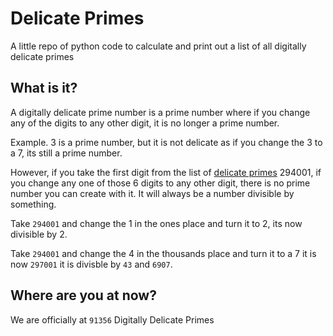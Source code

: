 # Delicate Primes

A little repo of python code to calculate and print out a list of all digitally delicate primes

## What is it?

A digitally delicate prime number is a prime number where if you change any of the digits to any other digit, it is no longer a prime number.

Example. 3 is a prime number, but it is not delicate as if you change the 3 to a 7, its still a prime number.

However, if you take the first digit from the list of [delicate primes](delicate-primes.txt) 294001, if you change any one of those 6 digits to any other digit, there is no prime number you can create with it. It will always be a number divisible by something.

Take `294001` and change the 1 in the ones place and turn it to 2, its now divisible by 2.

Take `294001` and change the 4 in the thousands place and turn it to a 7 it is now `297001` it is divisble by `43` and `6907`.

## Where are you at now?

We are officially at `91356` Digitally Delicate Primes

